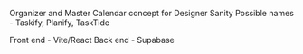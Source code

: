 Organizer and Master Calendar concept for Designer Sanity
Possible names - Taskify, Planify, TaskTide

Front end - Vite/React
Back end - Supabase
